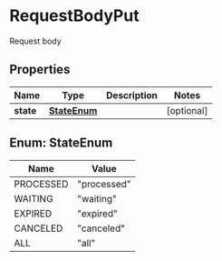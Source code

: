 

# RequestBodyPut

Request body

## Properties

| Name | Type | Description | Notes |
|------------ | ------------- | ------------- | -------------|
|**state** | [**StateEnum**](#StateEnum) |  |  [optional] |



## Enum: StateEnum

| Name | Value |
|---- | -----|
| PROCESSED | &quot;processed&quot; |
| WAITING | &quot;waiting&quot; |
| EXPIRED | &quot;expired&quot; |
| CANCELED | &quot;canceled&quot; |
| ALL | &quot;all&quot; |



